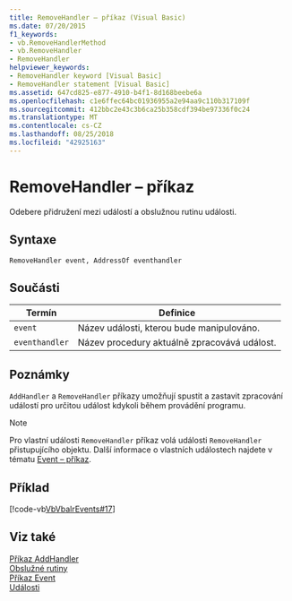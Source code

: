 ```yaml
---
title: RemoveHandler – příkaz (Visual Basic)
ms.date: 07/20/2015
f1_keywords:
- vb.RemoveHandlerMethod
- vb.RemoveHandler
- RemoveHandler
helpviewer_keywords:
- RemoveHandler keyword [Visual Basic]
- RemoveHandler statement [Visual Basic]
ms.assetid: 647cd825-e877-4910-b4f1-8d168beebe6a
ms.openlocfilehash: c1e6ffec64bc01936955a2e94aa9c110b317109f
ms.sourcegitcommit: 412bbc2e43c3b6ca25b358cdf394be97336f0c24
ms.translationtype: MT
ms.contentlocale: cs-CZ
ms.lasthandoff: 08/25/2018
ms.locfileid: "42925163"
---
```

# <a name="removehandler-statement"></a>RemoveHandler – příkaz
Odebere přidružení mezi událostí a obslužnou rutinu události.  
  
## <a name="syntax"></a>Syntaxe  
  
```  
RemoveHandler event, AddressOf eventhandler  
```  
  
## <a name="parts"></a>Součásti  
  
|Termín|Definice|  
|---|---|  
|`event`|Název události, kterou bude manipulováno.|  
|`eventhandler`|Název procedury aktuálně zpracovává událost.|  
  
## <a name="remarks"></a>Poznámky  
 `AddHandler` a `RemoveHandler` příkazy umožňují spustit a zastavit zpracování událostí pro určitou událost kdykoli během provádění programu.  
  
> [!NOTE]
>  Pro vlastní události `RemoveHandler` příkaz volá události `RemoveHandler` přistupujícího objektu. Další informace o vlastních událostech najdete v tématu [Event – příkaz](../../../visual-basic/language-reference/statements/event-statement.md).  
  
## <a name="example"></a>Příklad  
 [!code-vb[VbVbalrEvents#17](../../../visual-basic/language-reference/statements/codesnippet/VisualBasic/removehandler-statement_1.vb)]  
  
## <a name="see-also"></a>Viz také  
 [Příkaz AddHandler](../../../visual-basic/language-reference/statements/addhandler-statement.md)  
 [Obslužné rutiny](../../../visual-basic/language-reference/statements/handles-clause.md)  
 [Příkaz Event](../../../visual-basic/language-reference/statements/event-statement.md)  
 [Události](../../../visual-basic/programming-guide/language-features/events/index.md)
